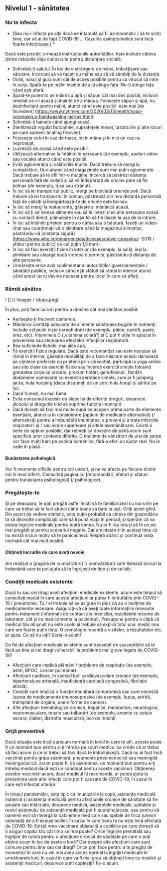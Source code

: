 ## Nivelul 1 - sănătatea

### Nu te infecta

* (Sau nu-i infecta pe alții dacă se întamplă să fii asimpomatic / să te simți bine, dar să ai de fapt COVID-19 ... Cazurile asimptomatice sunt încă foarte infecțioase.) *

Dacă este posibil, urmează instrucțiunile autorităților. Asta include câteva dintre măsurile deja cunoscute pentru distanțare socială:

* Schimbă-ți salutul. În loc de o strângere de mână, îmbrățișare sau sărutare, încercați să vă faceți cu mâna sau să vă zâmbiți de la distanță.
* Ochii, nasul și gura sunt căi de acces posibile pentru ca virusul să intre în corp. Spală-te pe mâini înainte de a-ți atinge fața. Nu-ți atinge fața când ești afară.
* Spală-te puternic pe mâini cu apă și săpun cât mai des posibil, inclusiv imediat ce vii acasă și înainte de a mânca. Folosește săpun și apă, nu dezinfectant pentru mâini, atunci când este posibil: este mai [de încredere] (https://www.nytimes.com/2020/03/13/health/soap-coronavirus-handwashing-germs.html).
* Schimbă-ți hainele când ajungi acasă.
* Sterilizează regulat butoanele, suprafețele mesei, tastaturile și alte locuri pe care oamenii le ating frecvent.
* Folosește cotul în caz de tusse, nu în mâna și în nici un caz nu neprotejat.
* Lucrează de acasă când este posibil.
* Utilizează alternative la întâlniri în persoană (de exemplu, apeluri video sau vocale) atunci când este posibil.
* Evită aglomerația și călătoriile inutile. Dacă trebuie să mergi la cumpărături, fă-o atunci când magazinele sunt mai puțin aglomerate. Dacă trebuie să te afli într-o mulțime, încercă să păstrezi distanța personală față de ceilalți și să vă îndepărtați de oricine pare să fie bolnav (de exemplu, tuse sau strănut).
* În loc să iei transportul public, mergi pe bicicletă oriunde poti. Dacă trebuie să iei transportul în comun, păstrează din nou distanța personală față de ceilalți și îndepărtează-te de oricine este bolnav.
* În loc să mergi la restaurante, gătește și mănâncă acasă.
* În loc să ți se livreze alimente sau să le livrezi unei alte persoane acasă cu contact direct, plănuiește în așa fel să fie lăsate la ușa de la intrare.
* În loc să întâlniți prieteni pentru o cafea sau o băutură, faceți un video-chat sau coordonați-vă o plimbare până la magazinul alimentar, păstrându-vă [distanța sigură] (https://www.who.int/emergencies/diseases/novel-conavirus -2019 / sfaturi pentru public) de cel puțin 1,5 metri.
* În loc să faci exerciții fizice în interior (de exemplu, la sală), ieși la plimbare sau aleargă dacă vremea o permite, păstrându-ți distanța de alte persoane.
* Urmărește orice aviz suplimentar al autorităților guvernamentale / sănătății publice, inclusiv când ești sfătuit să rămâi în interior atunci când acest lucru devine necesar pentru locul în care vă aflați.


### Rămâi sănătos

! [] (/ Images / situps.png)

În plus, poți face lucruri pentru a rămâne cât mai sănătos posibil:

* Aerisește-ți frecvent camerele.
* Mănânca cantități adecvate de alimente sănătoase bogate în nutrienți. Include cel puțin niște carbohidrați (de exemplu, pâine, cartofi, paste, orez, etc). Vitaminele D („vitamina solară”) și C pot fi utile în special în prevenirea sau atenuarea efectelor infecțiilor respiratorii.
* Bea suficiente lichide, mai ales apă.
* Fă exerciții fizice regulate. Dacă este recomandat sau este necesar să rămâi în interior, găsește modalități de a face mișcare acasă: dansează pe cântece preferate cu prietenii prin videochat, participă la yoga online sau alte clase de exerciții fizice sau încercă exerciții simple folosind greutatea corpului propriu, precum flotări, genoflexiuni, fandări, abdomene combinate cu exerciții aerobice simple, cum ar fi jumping jacks, hula hooping (daca dispuneți de un cerc hula hoop) și săritul pe loc.
* Dacă fumezi, nu mai fuma.
* Evita consumul excesiv de alcool și de diferite droguri, deoarece alcoolul și drogurile tind să suprime funcția imunitară.
* Dacă dorești să faci mai multe după ce acoperi prima parte de elemente esențiale, atunci ia în considerare [opțiuni de medicație alternativă] (/ alternativă) pentru a îmbunătăți imunitatea, a preveni și a trata infecțiile respiratorii și / sau virale superioare și altele asemănătoare. Există o serie de opțiuni posibile, dar rețineți că dovezile de până acum sunt specifice unor contexte diferite. O mulțime de vânzători de ulei de șarpe vor face mulți bani pe panica oamenilor, fără a oferi un ajutor real. Nu le cade în plasă.

#### Bunăstarea psihologică

Vor fi momente dificile pentru  toți uneori, și ne va afecta pe fiecare dintre noi în mod diferit. Consultați pagina cu [recomandări, sfaturi și sfaturi pentru bunăstarea psihologică] (/ psihologice).

### Pregătește-te

Și pe deasupra, te poți pregăti astfel încât să te familiarizezi cu lucrurile pe care va trebui să le faci atunci când boala va bate la ușă. Citiți acest ghid. Din punct de vedere statistic, este puțin probabil ca cineva din gospodăria ta să dezvolte complicații care să îi pună viața în pericol, și sperăm că va exista îngrijire medicale pentru toată lumea. Nu ar fi rău totuși să fii un pic mai pregătit și pentru scenariul negativ. Dar amintește-ți în același timp că nu există niciun motiv să te panicachezi. Respiră adânc și continuă viața normală cât mai mult posibil.

#### Obțineți lucrurile de care aveți nevoie

Am realizat o [pagină de cumpărături] (/ cumpărături) care listează lucruri la îndemână care te pot ajuta să te îngrijești de tine și de ceilalți.

### Condiții medicale existente

Dacă tu sau cei dragi aveți afecțiuni medicale existente, acum este timpul să consultați modul în care aceste afecțiuni ar putea fi înrăutățite prin COVID-19 / pneumonie. Tu / ei trebuie să se asigure în plus că au o mulțime de medicamente necesare. Asigurați-vă că aveți toate informațiile relevante pentru tratament (informații de contact ale medicilor, rezultatele recente de laborator, cât și ce medicamente ia pacientul). Presupune pentru o clipă că medicul tău obișnuit nu este acolo și trebuie să explici totul unui medic nou care are foarte puțin timp. O cronologie recentă a vizitelor, a rezultatelor etc. ar ajuta. Ce să nu uiți? Scrie-o acum!

Ce fel de afecțiuni medicale existente sunt deosebit de susceptibile să te facă pe tine și cei dragi vulnerabili la probleme mai grave legate de COVID-19?
- Afecțiuni care implică plămâni / probleme de respirație (de exemplu, astm, BPOC, cancer pulmonar).
- Afecțiuni cardiace, în special boli cardiovasculare cronice (de exemplu, hipertensiune arterială, insuficiență cardiacă congestivă, fibrilație atrială).
- Condiții care implică o funcție imunitară compromisă sau care necesită luarea de medicamente imunosupresive (de exemplu, lupus, artrită, transplant de organe, unele forme de cancer).
- Alte afecțiuni hematologice cronice, hepatice, metabolice, neurologice, neuromusculare, renale sau tulburări (de exemplu, anemie cu celule secera, diabet, distrofie musculară, boli de rinichi).

### Grijă preventivă

Dacă situația este încă oarecum normală în locul în care te afli, acesta poate fi un moment bun pentru a-ți întreba pe scurt medicul ce crede că ar trebui să faci acum și ce ar trebui să faci dacă te îmbolnăvești. Dacă nu ai fost încă vaccinat pentru gripa sezonieră, pneumonie pneumococică sau meningită meningococică, acum poate fi, de asemenea, un moment bun pentru a-ți întreba medicul dacă ești un candidat pentru aceste vaccinuri. Obținerea acestor vaccinări acum, dacă medicul îți recomandă, ar putea ajuta la prevenirea unor alte infecții care pot fi cauzate de COVID-19, în cazul în care ești infectat ulterior.

În timpul pandemiilor, este tipic ca imunizările la copii, asistența medicală maternă și asistența medicală pentru afecțiunile cronice de sănătate să fie anulate sau întârziate, deoarece medicii, asistentele medicale, spitalele și restul sistemului de asistență medicală pot fi supraîncărcate, sau pentru că oamenii evit să meargă la cabinetele medicale sau spitale de frica (uneori rațională) de a fi expuși bolilor. În cazul în care zona ta nu este încă afectată de COVID-19: Există vreo vaccinare obișnuită a copilărie pe care dorești să o asiguri copilul tău cât timp se mai poate? Orice îngrijire prenatală sau îngrijire de rutină pentru o afecțiune cronică de sănătate pe care o poți obține acum în loc de peste o lună? Dar despre alte afecțiuni care sunt comune pentru tine sau cei dragi? Orice poți face pentru a te pregăti de momentul în care nu vei mai avea acces normal la îngrijiri medicale în următoarele luni, în cazul în care va fi mai greu să obțineți timp cu medicii și asistenții medicali, deoarece sunt copleșiți? Fa-o acum.
